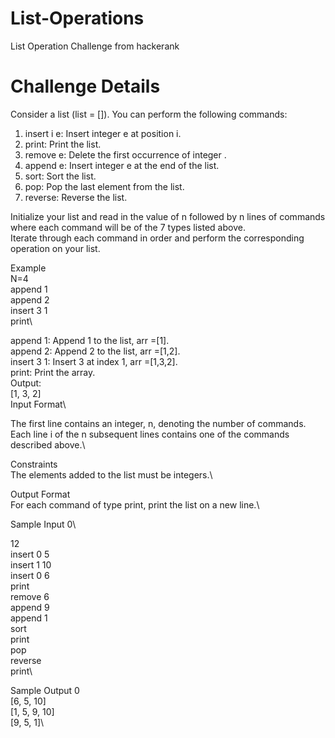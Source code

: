 # List-Operations
List Operation Challenge from hackerank

# Challenge Details
Consider a list (list = []). You can perform the following commands:

 1. insert i e: Insert integer e at position i.
 2. print: Print the list.
 3. remove e: Delete the first occurrence of integer .
 4. append e: Insert integer e at the end of the list.
 5. sort: Sort the list.
 6. pop: Pop the last element from the list.
 7. reverse: Reverse the list.
 
Initialize your list and read in the value of n followed by n lines of commands where each command will be of the 7 types listed above.\
Iterate through each command in order and perform the corresponding operation on your list.

Example\
N=4\
append 1\
append 2\
insert 3 1\
print\

append 1: Append 1 to the list, arr =[1].\
append 2: Append 2 to the list, arr =[1,2].\
insert 3 1: Insert 3 at index  1, arr =[1,3,2].\
print: Print the array.\
Output:\
[1, 3, 2]\
Input Format\

The first line contains an integer, n, denoting the number of commands.\
Each line i of the n subsequent lines contains one of the commands described above.\

Constraints\
The elements added to the list must be integers.\

Output Format\
For each command of type print, print the list on a new line.\

Sample Input 0\

12\
insert 0 5\
insert 1 10\
insert 0 6\
print\
remove 6\
append 9\
append 1\
sort\
print\
pop\
reverse\
print\


Sample Output 0\
[6, 5, 10]\
[1, 5, 9, 10]\
[9, 5, 1]\
